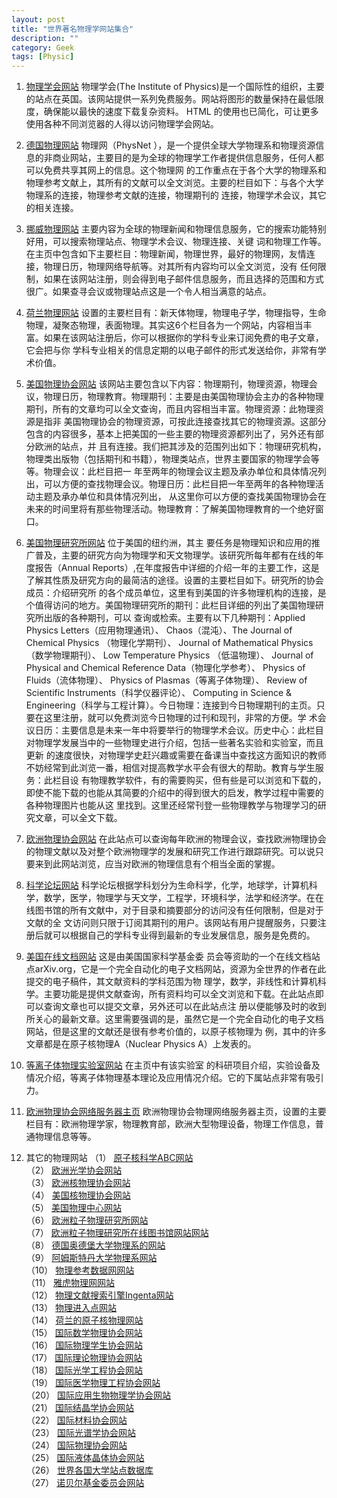 ```yaml
---
layout: post
title: "世界著名物理学网站集合"
description: ""
category: Geek
tags: [Physic]
---
```



1. [物理学会网站](http://www.iop.org/) 物理学会(The Institute of Physics)是一个国际性的组织，主要的站点在英国。该网站提供一系列免费服务。网站将图形的数量保持在最低限度，确保能以最快的速度下载复杂资料。 HTML 的使用也已简化，可让更多使用各种不同浏览器的人得以访问物理学会网站。

2. [德国物理网站](http://physnet.uni-oldenburg.de/PhysNet/physnet.html) 物理网（PhysNet ），是一个提供全球大学物理系和物理资源信息的非商业网站，主要目的是为全球的物理学工作者提供信息服务，任何人都可以免费共享其网上的信息。这个物理网 的工作重点在于各个大学的物理系和物理参考文献上，其所有的文献可以全文浏览。主要的栏目如下：与各个大学物理系的连接，物理参考文献的连接，物理期刊的 连接，物理学术会议，其它的相关连接。

3. [挪威物理网站](http://physicsworld.com/) 主要内容为全球的物理新闻和物理信息服务，它的搜索功能特别好用，可以搜索物理站点、物理学术会议、物理连接、关键 词和物理工作等。在主页中包含如下主要栏目：物理新闻，物理世界，最好的物理网，友情连接，物理日历，物理网络导航等。对其所有内容均可以全文浏览，没有 任何限制，如果在该网站注册，则会得到电子邮件信息服务，而且选择的范围和方式很广。如果查寻会议或物理站点这是一个令人相当满意的站点。

4. [荷兰物理网站](http://www.elsevier.nl/homepage/sak/physics/) 设置的主要栏目有：新天体物理，物理电子学，物理指导，生命 物理，凝聚态物理，表面物理。其实这6个栏目各为一个网站，内容相当丰富。如果在该网站注册后，你可以根据你的学科专业来订阅免费的电子文章，它会把与你 学科专业相关的信息定期的以电子邮件的形式发送给你，非常有学术价值。

5. [美国物理协会网站](http://www.aps.org/) 该网站主要包含以下内容：物理期刊，物理资源，物理会 议，物理日历，物理教育。物理期刊：主要是由美国物理协会主办的各种物理期刊，所有的文章均可以全文查询，而且内容相当丰富。物理资源：此物理资源是指非 美国物理协会的物理资源，可按此连接查找其它的物理资源。这部分包含的内容很多，基本上把美国的一些主要的物理资源都列出了，另外还有部分欧洲的站点，并 且有连接。我们把其涉及的范围列出如下：物理研究机构，物理类出版物（包括期刊和书籍），物理类站点，世界主要国家的物理学会等等。物理会议：此栏目把一 年至两年的物理会议主题及承办单位和具体情况列出，可以方便的查找物理会议。物理日历：此栏目把一年至两年的各种物理活动主题及承办单位和具体情况列出， 从这里你可以方便的查找美国物理协会在未来的时间里将有那些物理活动。物理教育：了解美国物理教育的一个绝好窗口。

6. [美国物理研究所网站](http://www.aip.org/) 位于美国的纽约洲，其主 要任务是物理知识和应用的推广普及，主要的研究方向为物理学和天文物理学。该研究所每年都有在线的年度报告（Annual Reports）,在年度报告中详细的介绍一年的主要工作，这是了解其性质及研究方向的最简洁的途径。设置的主要栏目如下。研究所的协会成员：介绍研究所 的各个成员单位，这里有到美国的许多物理机构的连接，是个值得访问的地方。美国物理研究所的期刊：此栏目详细的列出了美国物理研究所出版的各种期刊，可以 查询或检索。主要有以下几种期刊：Applied Physics Letters（应用物理通讯）、 Chaos（混沌）、The Journal of Chemical Physics （物理化学期刊）、 Journal of Mathematical Physics（数学物理期刊）、 Low Temperature Physics （低温物理）、 Journal of Physical and Chemical Reference Data（物理化学参考）、 Physics of Fluids（流体物理）、 Physics of Plasmas（等离子体物理）、 Review of Scientific Instruments（科学仪器评论）、 Computing in Science & Engineering（科学与工程计算）。今日物理：连接到今日物理期刊的主页。只要在这里注册，就可以免费浏览今日物理的过刊和现刊，非常的方便。学 术会议日历：主要信息是未来一年中将要举行的物理学术会议。历史中心：此栏目对物理学发展当中的一些物理史进行介绍，包括一些著名实验和实验室，而且更新 的速度很快，对物理学史赶兴趣或需要在备课当中查找这方面知识的教师不妨经常到此浏览一番，相信对提高教学水平会有很大的帮助。教育与学生服务：此栏目设 有物理教学软件，有的需要购买，但有些是可以浏览和下载的，即使不能下载的也能从其简要的介绍中的得到很大的启发，教学过程中需要的各种物理图片也能从这 里找到。这里还经常刊登一些物理教学与物理学习的研究文章，可以全文下载。

7. [欧洲物理协会网站](http://www.eps.org/) 在此站点可以查询每年欧洲的物理会议，查找欧洲物理协会 的物理文献以及对整个欧洲物理学的发展和研究工作进行跟踪研究。可以说只要来到此网站浏览，应当对欧洲的物理信息有个相当全面的掌握。

8. [科学论坛网站](http://link.springer.com/) 科学论坛根据学科划分为生命科学，化学，地球学，计算机科 学，数学，医学，物理学与天文学，工程学，环境科学，法学和经济学。在在线图书馆的所有文献中，对于目录和摘要部分的访问没有任何限制，但是对于文献的全 文访问则只限于订阅其期刊的用户。该网站有用户提醒服务，只要注册后就可以根据自己的学科专业得到最新的专业发展信息，服务是免费的。

9. [美国在线文档网站](http://arxiv.org/) 这是由美国国家科学基金委 员会等资助的一个在线文档站点arXiv.org，它是一个完全自动化的电子文档网站，资源为全世界的作者在此提交的电子稿件，其文献资料的学科范围为物 理学，数学，非线性和计算机科学。主要功能是提供文献查询，所有资料均可以全文浏览和下载。在此站点即可以查询文章也可以提交文章，另外还可以在此站点注 册以便能够及时的收到所关心的最新文章。这里需要强调的是，虽然它是一个完全自动化的电子文档网站，但是这里的文献还是很有参考价值的，以原子核物理为 例，其中的许多文章都是在原子核物理A（Nuclear Physics A）上发表的。

10. [等离子体物理实验室网站](http://plasma-gate.weizmann.ac.il/) 在主页中有该实验室 的科研项目介绍，实验设备及情况介绍，等离子体物理基本理论及应用情况介绍。它的下属站点非常有吸引力。

11. [欧洲物理协会网络服务器主页](http://www.nikhef.nl/pub/eps/epsa.html) 欧洲物理协会物理网络服务器主页，设置的主要 栏目有：欧洲物理学家，物理教育部，欧洲大型物理设备，物理工作信息，普通物理信息等等。

12. 其它的物理网站
（1） [原子核科学ABC网站](http://www2.lbl.gov/abc/)   
（2） [欧洲光学协会网站](http://www.myeos.org/)   
（3） [欧洲核物理协会网站](http://www.euronuclear.org/)   
（4） [美国核物理协会网站](http://www.ans.org/)   
（5） [美国物理中心网站](http://www.acp.org/)   
（6） [欧洲粒子物理研究所网站](http://welcome.cern.ch/welcome/gateway.html)   
（7） [欧洲粒子物理研究所在线图书馆网站网站](http://cds.cern.ch/)   
（8） [德国奥德堡大学物理系的网站](http://www.uni-oldenburg.de/en/physics/information-services/)   
（9） [阿姆斯特丹大学物理系网站](http://www.uva.nl/over-de-uva/organisatie/faculteiten/item/faculteit-der-natuurwetenschappen-wiskunde-en-informatica.html)   
（10） [物理参考数据网网站](http://www.iuk-initiative.org/)   
（11） [雅虎物理网网站](https://business.yahoo.com/Science/physics)   
（12） [物理文献搜索引擎Ingenta网站](http://www.publishingtechnology.com/)   
（13） [物理进入点网站](http://www.iuk-initiative.org/doc/physik.html)   
（14） [荷兰的原子核物理网站](http://www.nikhef.nl/)    
（15） [国际数学物理协会网站](http://www.iamp.org/page.php?page=page_start)   
（16） [国际物理学生协会网站](http://iaphys.org/)   
（17） [国际理论物理协会网站](http://www.ictp.trieste.it/)   
（18） [国际光学工程协会网站](http://www.spie.org/)   
（19） [国际医学物理工程协会网站](http://www.iupesm.org/)   
（20） [国际应用生物物理学协会网站](http://iupab.org/welcome.html)   
（21） [国际结晶学协会网站](http://www.iucr.org/welcome.html)   
（22） [国际材料协会网站](http://www.mrs.org/home/)   
（23） [国际光谱学协会网站](http://www.s-a-s.org/)   
（24） [国际物理协会网站](http://iupap.org/)   
（25） [国际液体晶体协会网站](http://www.lcinet.kent.edu/ILCS/main/)    
（26） [世界各国大学站点数据库](http://www.uibk.ac.at/geographie/)    
（27） [诺贝尔基金委员会网站](http://www.nobel.se/)   

